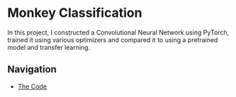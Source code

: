 # Monkey Classification
In this project, I constructed a Convolutional Neural Network using PyTorch,
trained it using various optimizers and compared it to using a pretrained model and transfer learning.

## Navigation

- [The Code](monkey-classification.ipynb)

